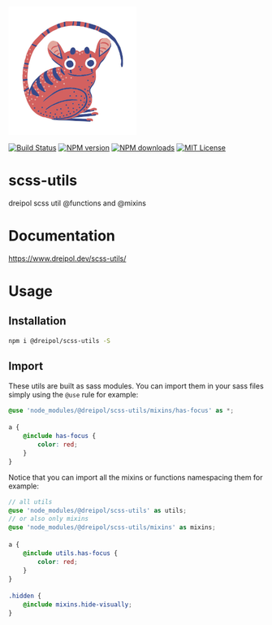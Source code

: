 <img src="https://raw.githubusercontent.com/dreipol/scss-utils/master/logo.jpg" width="50%"/>

[![Build Status][travis-image]][travis-url]
[![NPM version][npm-version-image]][npm-url]
[![NPM downloads][npm-downloads-image]][npm-url]
[![MIT License][license-image]][license-url]

# scss-utils

dreipol scss util @functions and @mixins


# Documentation

https://www.dreipol.dev/scss-utils/

# Usage 

## Installation

```bash
npm i @dreipol/scss-utils -S
```

## Import

These utils are built as sass modules. You can import them in your sass files simply using the `@use` rule for example:

```scss
@use 'node_modules/@dreipol/scss-utils/mixins/has-focus' as *;

a {
    @include has-focus {
        color: red;
    }
} 
```

Notice that you can import all the mixins or functions namespacing them for example:

```scss
// all utils
@use 'node_modules/@dreipol/scss-utils' as utils;
// or also only mixins
@use 'node_modules/@dreipol/scss-utils/mixins' as mixins;

a {
    @include utils.has-focus {
        color: red;
    }
} 

.hidden {
    @include mixins.hide-visually;
} 
```


[travis-image]:https://img.shields.io/travis/dreipol/scss-utils.svg?style=flat-square
[travis-url]:https://travis-ci.org/dreipol/scss-utils

[license-image]:http://img.shields.io/badge/license-MIT-000000.svg?style=flat-square
[license-url]:LICENSE

[npm-version-image]:http://img.shields.io/npm/v/@dreipol/scss-utils.svg?style=flat-square
[npm-downloads-image]:http://img.shields.io/npm/dm/@dreipol/scss-utils.svg?style=flat-square
[npm-url]:https://npmjs.org/package/@dreipol/scss-utils
